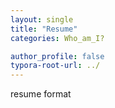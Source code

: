 ```yaml
---
layout: single
title: "Resume"
categories: Who_am_I?

author_profile: false
typora-root-url: ../
---
```

resume format

